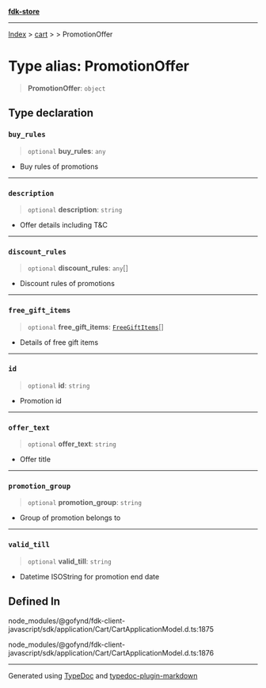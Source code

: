 [**fdk-store**](../../../README.md)
***

[Index](../../../API.md) > [cart](../../README.md) > [<internal>](../README.md) > PromotionOffer

# Type alias: PromotionOffer

> **PromotionOffer**: `object`

## Type declaration

### `buy_rules`

> `optional` **buy\_rules**: `any`

- Buy rules of promotions

***

### `description`

> `optional` **description**: `string`

- Offer details including T&C

***

### `discount_rules`

> `optional` **discount\_rules**: `any`[]

- Discount rules of promotions

***

### `free_gift_items`

> `optional` **free\_gift\_items**: [`FreeGiftItems`](type-alias.FreeGiftItems.md)[]

- Details of free gift items

***

### `id`

> `optional` **id**: `string`

- Promotion id

***

### `offer_text`

> `optional` **offer\_text**: `string`

- Offer title

***

### `promotion_group`

> `optional` **promotion\_group**: `string`

- Group of promotion belongs to

***

### `valid_till`

> `optional` **valid\_till**: `string`

- Datetime ISOString for promotion end date

## Defined In

node\_modules/@gofynd/fdk-client-javascript/sdk/application/Cart/CartApplicationModel.d.ts:1875

node\_modules/@gofynd/fdk-client-javascript/sdk/application/Cart/CartApplicationModel.d.ts:1876

***
Generated using [TypeDoc](https://typedoc.org/) and [typedoc-plugin-markdown](https://www.npmjs.com/package/typedoc-plugin-markdown)
